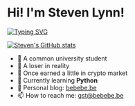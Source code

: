 # Hi! I'm Steven Lynn!

[![Typing SVG](https://readme-typing-svg.demolab.com/?lines=Hello!;你好!;こんにちは;привет)](https://git.io/typing-svg)

[![Steven's GitHub stats](https://github-readme-stats.vercel.app/api?username=gst-be)](https://github.com/anuraghazra/github-readme-stats)

- 🔭 A common university student
- 🌱 A loser in reality
- 👯 Once earned a little in crypto market
- 🤔 Currently learning **Python**
- 💬 Personal blog: [bebebe.be](https://bebebe.be)
- 📫 How to reach me: [gst@bebebe.be](mailto://gst@bebebe.be)

